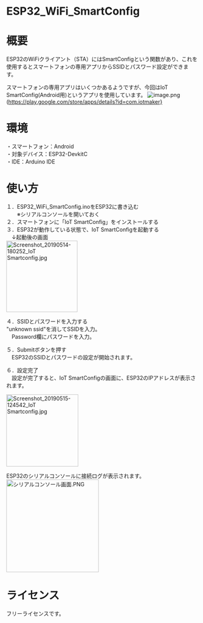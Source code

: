 # ESP32_WiFi_SmartConfig

# 概要 
ESP32のWiFiクライアント（STA）にはSmartConfigという関数があり、これを使用するとスマートフォンの専用アプリからSSIDとパスワード設定ができます。

スマートフォンの専用アプリはいくつかあるようですが、今回はIoT SmartConfig(Android用)というアプリを使用しています。
![image.png](https://qiita-image-store.s3.ap-northeast-1.amazonaws.com/0/183282/3bd9415e-bfa3-ee28-9112-36e69c7866f0.png)
(https://play.google.com/store/apps/details?id=com.iotmaker}


# 環境
・スマートフォン：Android  
・対象デバイス：ESP32-DevkitC  
・IDE：Arduino IDE  

# 使い方
１．ESP32_WiFi_SmartConfig.inoをESP32に書き込む  
　　※シリアルコンソールを開いておく  
２．スマートフォンに「IoT SmartConfig」をインストールする  
３．ESP32が動作している状態で、IoT SmartConfigを起動する  
　↓起動後の画面  
<img width="187" alt="Screenshot_20190514-180252_IoT Smartconfig.jpg" src="https://qiita-image-store.s3.ap-northeast-1.amazonaws.com/0/183282/cbb8cc0e-cd10-1a11-a7cc-687923b6b8ad.jpeg">

４．SSIDとパスワードを入力する  
 "unknown ssid"を消してSSIDを入力。  
　Password欄にパスワードを入力。  

５．Submitボタンを押す  
　ESP32のSSIDとパスワードの設定が開始されます。  

６．設定完了  
　設定が完了すると、IoT SmartConfigの画面に、ESP32のIPアドレスが表示されます。  

<img width="189" alt="Screenshot_20190515-124542_IoT Smartconfig.jpg" src="https://qiita-image-store.s3.ap-northeast-1.amazonaws.com/0/183282/413614a8-f51e-0587-bc26-4bd24424d7a8.jpeg">

ESP32のシリアルコンソールに接続ログが表示されます。  
<img width="243" alt="シリアルコンソール画面.PNG" src="https://qiita-image-store.s3.ap-northeast-1.amazonaws.com/0/183282/a05b0ad9-25a8-5e92-58a1-5ab72c69c2da.png">

# ライセンス
フリーライセンスです。  
